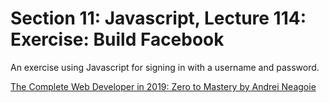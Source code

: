 # Section 11: Javascript, Lecture 114: Exercise: Build Facebook
An exercise using Javascript for signing in with a username and password.

[The Complete Web Developer in 2019: Zero to Mastery by Andrei Neagoie](https://www.udemy.com/the-complete-web-developer-in-2018/)